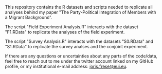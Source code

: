 This repository contains the R datasets and scripts needed to replicate all analyses behind my paper "The Party-Political Integration of Members with a Migrant Background". 

The script "Field Experiment Analysis.R" interacts with the dataset "F1.RData" to replicate the analyses of the field experiment.

The script "Survey Analysis.R" interacts with the datasets "S0.RData" and "S1.RData" to replicate the survey analses and the conjoint experiment.

If there are any questions or uncertainties about any parts of the code/data, feel free to reach out to me under the twitter account linked on my GitHub profile, or my institutional e-mail address: joris.frese@eui.eu.
